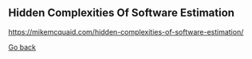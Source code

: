 ## Hidden Complexities Of Software Estimation
https://mikemcquaid.com/hidden-complexities-of-software-estimation/

[Go back](README.md)
